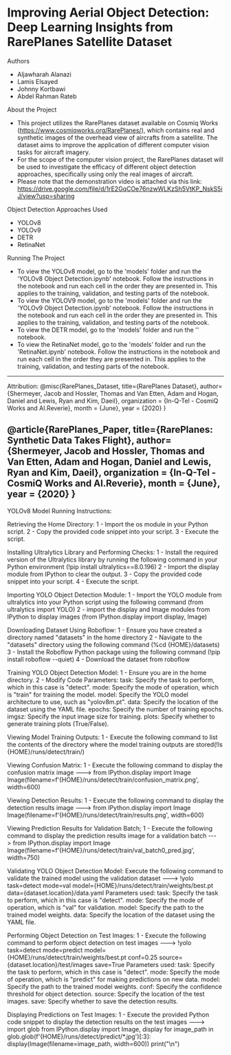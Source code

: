 # Improving Aerial Object Detection: Deep Learning Insights from RarePlanes Satellite Dataset
Authors
*  Aljawharah Alanazi
*  Lamis Elsayed
*  Johnny Kortbawi
*  Abdel Rahman Rateb

About the Project
* This project utilizes the RarePlanes dataset available on Cosmiq Works (https://www.cosmiqworks.org/RarePlanes/), which contains real and synthetic images of the overhead view of aircrafts from a satellite. The dataset aims to improve the application of different computer vision tasks for aircraft imagery.
* For the scope of the computer vision project, the RarePlanes dataset will be used to investigate the efficacy of different object detection approaches, specifically using only the real images of aircraft.
* Please note that the demonstration video is attached via this link: https://drive.google.com/file/d/1rE2GqCOe76nzwWLKzSh5VtKP_NskS5iJ/view?usp=sharing

Object Detection Approaches Used
* YOLOv8
* YOLOv9
* DETR
* RetinaNet

Running The Project
* To view the YOLOv8 model, go to the 'models' folder and run the 'YOLOv8 Object Detection.ipynb' notebook. Follow the instructions in the notebook and run each cell in the order they are presented in. This applies to the training, validation, and testing parts of the notebook.
* To view the YOLOV9 model, go to the 'models' folder and run the 'YOLOv9 Object Detection.ipynb' notebook. Follow the instructions in the notebook and run each cell in the order they are presented in. This applies to the training, validation, and testing parts of the notebook.
* To view the DETR model, go to the 'models' folder and run the '' notebook.
* To view the RetinaNet model, go to the 'models' folder and run the 'RetinaNet.ipynb' notebook. Follow the instructions in the notebook and run each cell in the order they are presented in. This applies to the training, validation, and testing parts of the notebook.
------------------------------------------------------------------------------------------------------------------------------------------------------------------------------------------------------------------
Attribution:
@misc{RarePlanes_Dataset,
    title={RarePlanes Dataset},
    author={Shermeyer, Jacob and Hossler, Thomas and Van Etten, Adam and Hogan, Daniel and Lewis, Ryan and Kim, Daeil},
    organization = {In-Q-Tel - CosmiQ Works and AI.Reverie},
    month = {June},
    year = {2020}
}

@article{RarePlanes_Paper,
    title={RarePlanes: Synthetic Data Takes Flight},
    author={Shermeyer, Jacob and Hossler, Thomas and Van Etten, Adam and Hogan, Daniel and Lewis, Ryan and Kim, Daeil},
    organization = {In-Q-Tel - CosmiQ Works and AI.Reverie},
    month = {June},
    year = {2020}
}
------------------------------------------------------------------------------------------------------------------------------------------------------------------------------------------------------------------
YOLOv8 Model Running Instructions:

Retrieving the Home Directory:
1 - Import the os module in your Python script.
2 - Copy the provided code snippet into your script.
3 - Execute the script.

Installing Ultralytics Library and Performing Checks:
1 - Install the required version of the Ultralytics library by running the following command in your Python environment (!pip install ultralytics==8.0.196)
2 - Import the display module from IPython to clear the output.
3 - Copy the provided code snippet into your script.
4 - Execute the script.

Importing YOLO Object Detection Module:
1 - Import the YOLO module from ultralytics into your Python script using the following command (from ultralytics import YOLO)
2 - import the display and Image modules from IPython to display images (from IPython.display import display, Image)

Downloading Dataset Using Roboflow:
1 - Ensure you have created a directory named "datasets" in the home directory
2 - Navigate to the "datasets" directory using the following command (%cd {HOME}/datasets)
3 - Install the Roboflow Python package using the following command (!pip install roboflow --quiet)
4 - Download the dataset from roboflow

Training YOLO Object Detection Model:
1 - Ensure you are in the home directory.
2 - Modify Code Parameters:
	task: Specify the task to perform, which in this case is "detect".
	mode: Specify the mode of operation, which is "train" for training the model.
	model: Specify the YOLO model architecture to use, such as "yolov8m.pt".
	data: Specify the location of the dataset using the YAML file.
	epochs: Specify the number of training epochs.
	imgsz: Specify the input image size for training.
	plots: Specify whether to generate training plots (True/False).

Viewing Model Training Outputs:
1 - Execute the following command to list the contents of the directory where the model training outputs are stored(!ls {HOME}/runs/detect/train/)

Viewing Confusion Matrix:
1 - Execute the following command to display the confusion matrix image ---> from IPython.display import Image
Image(filename=f'{HOME}/runs/detect/train/confusion_matrix.png', width=600) 


Viewing Detection Results:
1 - Execute the following command to display the detection results image ---> from IPython.display import Image
Image(filename=f'{HOME}/runs/detect/train/results.png', width=600)


Viewing Prediction Results for Validation Batch;
1 - Execute the following command to display the prediction results image for a validation batch ---> 
from IPython.display import Image
Image(filename=f'{HOME}/runs/detect/train/val_batch0_pred.jpg', width=750)


Validating YOLO Object Detection Model:
Execute the following command to validate the trained model using the validation dataset ---> 
!yolo task=detect mode=val model={HOME}/runs/detect/train/weights/best.pt data={dataset.location}/data.yaml
Parameters used:
	task: Specify the task to perform, which in this case is "detect".
	mode: Specify the mode of operation, which is "val" for validation.
	model: Specify the path to the trained model weights.
	data: Specify the location of the dataset using the YAML file.

Performing Object Detection on Test Images:
1 - Execute the following command to perform object detection on test images --->
!yolo task=detect mode=predict model={HOME}/runs/detect/train/weights/best.pt conf=0.25 source={dataset.location}/test/images save=True
Parameters used: 
	task: Specify the task to perform, which in this case is "detect".
	mode: Specify the mode of operation, which is "predict" for making predictions on new data.
	model: Specify the path to the trained model weights.
	conf: Specify the confidence threshold for object detection.
	source: Specify the location of the test images.
	save: Specify whether to save the detection results.

Displaying Predictions on Test Images:
1 - Execute the provided Python code snippet to display the detection results on the test images ---> 
import glob
from IPython.display import Image, display
for image_path in glob.glob(f'{HOME}/runs/detect/predict/*.jpg')[:3]:
      display(Image(filename=image_path, width=600))
      print("\n")





	


 

